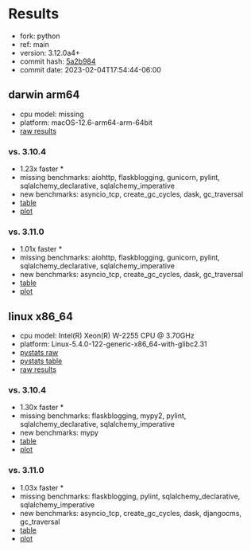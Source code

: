 # Results

- fork: python
- ref: main
- version: 3.12.0a4+
- commit hash: [5a2b984](https://github.com/python/cpython/commit/5a2b984)
- commit date: 2023-02-04T17:54:44-06:00

## darwin arm64

- cpu model: missing
- platform: macOS-12.6-arm64-arm-64bit
- [raw results](bm-20230204-darwin-arm64-python-main-3.12.0a4%2B-5a2b984.json)

### vs. 3.10.4

- 1.23x faster \*
- missing benchmarks: aiohttp, flaskblogging, gunicorn, pylint, sqlalchemy_declarative, sqlalchemy_imperative
- new benchmarks: asyncio_tcp, create_gc_cycles, dask, gc_traversal
- [table](bm-20230204-darwin-arm64-python-main-3.12.0a4%2B-5a2b984-vs-3.10.4.md)
- [plot](bm-20230204-darwin-arm64-python-main-3.12.0a4%2B-5a2b984-vs-3.10.4.png)

### vs. 3.11.0

- 1.01x faster \*
- missing benchmarks: aiohttp, flaskblogging, gunicorn, pylint, sqlalchemy_declarative, sqlalchemy_imperative
- new benchmarks: asyncio_tcp, create_gc_cycles, dask, gc_traversal
- [table](bm-20230204-darwin-arm64-python-main-3.12.0a4%2B-5a2b984-vs-3.11.0.md)
- [plot](bm-20230204-darwin-arm64-python-main-3.12.0a4%2B-5a2b984-vs-3.11.0.png)

## linux x86_64

- cpu model: Intel(R) Xeon(R) W-2255 CPU @ 3.70GHz
- platform: Linux-5.4.0-122-generic-x86_64-with-glibc2.31
- [pystats raw](bm-20230204-linux-x86_64-python-main-3.12.0a4%2B-5a2b984-pystats.json)
- [pystats table](bm-20230204-linux-x86_64-python-main-3.12.0a4%2B-5a2b984-pystats.md)
- [raw results](bm-20230204-linux-x86_64-python-main-3.12.0a4%2B-5a2b984.json)

### vs. 3.10.4

- 1.30x faster \*
- missing benchmarks: flaskblogging, mypy2, pylint, sqlalchemy_declarative, sqlalchemy_imperative
- new benchmarks: mypy
- [table](bm-20230204-linux-x86_64-python-main-3.12.0a4%2B-5a2b984-vs-3.10.4.md)
- [plot](bm-20230204-linux-x86_64-python-main-3.12.0a4%2B-5a2b984-vs-3.10.4.png)

### vs. 3.11.0

- 1.03x faster \*
- missing benchmarks: flaskblogging, pylint, sqlalchemy_declarative, sqlalchemy_imperative
- new benchmarks: asyncio_tcp, create_gc_cycles, dask, djangocms, gc_traversal
- [table](bm-20230204-linux-x86_64-python-main-3.12.0a4%2B-5a2b984-vs-3.11.0.md)
- [plot](bm-20230204-linux-x86_64-python-main-3.12.0a4%2B-5a2b984-vs-3.11.0.png)

